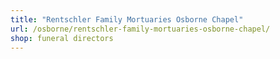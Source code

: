 ```yaml
---
title: "Rentschler Family Mortuaries Osborne Chapel"
url: /osborne/rentschler-family-mortuaries-osborne-chapel/
shop: funeral directors
---
```

